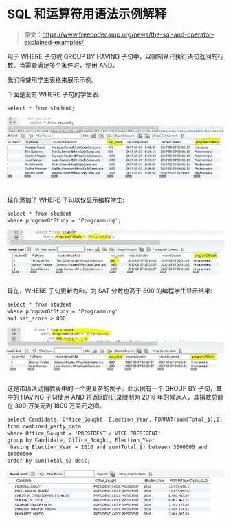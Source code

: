 # SQL 和运算符用语法示例解释

> 原文：<https://www.freecodecamp.org/news/the-sql-and-operator-explained-examples/>

用于 WHERE 子句或 GROUP BY HAVING 子句中，以限制从已执行语句返回的行数。当需要满足多个条件时，使用 AND。

我们将使用学生表格来展示示例。

下面是没有 WHERE 子句的学生表:

```
select * from student; 
```

![image-1](img/cb68485878d6ddaca7f97703a7053b37.png)

现在添加了 WHERE 子句以仅显示编程学生:

```
select * from student 
where programOfStudy = 'Programming'; 
```

![image-1](img/51c0f1ed8f61f74961036cab371b313a.png)

现在，WHERE 子句更新为和，为 SAT 分数也高于 800 的编程学生显示结果:

```
select * from student 
where programOfStudy = 'Programming' 
and sat_score > 800; 
```

![image-1](img/df42a1769f913ce15a269e9fbd4417d5.png)

这是市场活动捐款表中的一个更复杂的例子。此示例有一个 GROUP BY 子句，其中的 HAVING 子句使用 AND 将返回的记录限制为 2016 年的候选人，其捐款总额在 300 万美元到 1800 万美元之间。

```
select Candidate, Office_Sought, Election_Year, FORMAT(sum(Total_$),2) from combined_party_data
where Office_Sought = 'PRESIDENT / VICE PRESIDENT'
group by Candidate, Office_Sought, Election_Year
 having Election_Year = 2016 and sum(Total_$) between 3000000 and 18000000
order by sum(Total_$) desc; 
```

![image-1](img/000a4f83a4aa5987c986550b47765456.png)